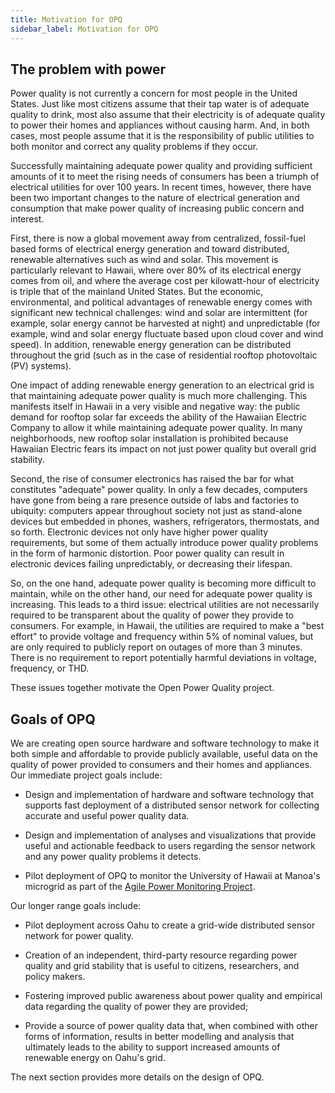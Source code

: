 ```yaml
---
title: Motivation for OPQ
sidebar_label: Motivation for OPQ
---
```


## The problem with power

Power quality is not currently a concern for most people in the United States.  Just like most citizens assume that their tap water is of adequate quality to drink, most also assume that their electricity is of adequate quality to power their homes and appliances without causing harm. And, in both cases, most people assume that it is the responsibility of public utilities to both monitor and correct any quality problems if they occur.

Successfully maintaining adequate power quality and providing sufficient amounts of it to meet the rising needs of consumers has been a triumph of electrical utilities for over 100 years.  In recent times, however, there have been two important changes to the nature of electrical generation and consumption that make power quality of increasing public concern and interest.

First, there is now a global movement away from centralized, fossil-fuel based forms of electrical energy generation and toward distributed, renewable alternatives such as wind and solar. This movement is particularly relevant to Hawaii, where over 80% of its electrical energy comes from oil, and where the average cost per kilowatt-hour of electricity is triple that of the mainland United States.  But the economic, environmental, and political advantages of renewable energy comes with significant new technical challenges: wind and solar are intermittent (for example, solar energy cannot be harvested at night) and unpredictable (for example, wind and solar energy fluctuate based upon cloud cover and wind speed).  In addition, renewable energy generation can be distributed throughout the grid (such as in the case of residential rooftop photovoltaic (PV) systems).  

One impact of adding renewable energy generation to an electrical grid is that maintaining adequate power quality is much more challenging.  This manifests itself in Hawaii in a very visible and negative way: the public demand for rooftop solar far exceeds the ability of the Hawaiian Electric Company to allow it while maintaining adequate power quality. In many neighborhoods, new rooftop solar installation is prohibited because Hawaiian Electric fears its impact on not just power quality but overall grid stability.  

Second, the rise of consumer electronics has raised the bar for what constitutes "adequate" power quality. In only a few decades, computers have gone from being a rare presence outside of labs and factories to ubiquity: computers appear throughout society not just as stand-alone devices but embedded in phones, washers, refrigerators, thermostats, and so forth. Electronic devices not only have higher power quality requirements, but some of them actually introduce power quality problems in the form of harmonic distortion.  Poor power quality can result in electronic devices failing unpredictably, or decreasing their lifespan.

So, on the one hand, adequate power quality is becoming more difficult to maintain, while on the other hand, our need for adequate power quality is increasing.  This leads to a third issue: electrical utilities are not necessarily required to be transparent about the quality of power they provide to consumers.  For example, in Hawaii, the utilities are required to make a "best effort" to provide voltage and frequency within 5% of nominal values, but are only required to publicly report on  outages of more than 3 minutes. There is no requirement to report potentially harmful deviations in voltage, frequency, or THD. 

These issues together motivate the Open Power Quality project.  

## Goals of OPQ

We are creating open source hardware and software technology to make it both simple and affordable to provide publicly available, useful data on the quality of power provided to consumers and their homes and appliances. Our immediate project goals include:

* Design and implementation of hardware and software technology that supports fast deployment of a distributed sensor network for collecting accurate and useful power quality data. 

* Design and implementation of analyses and visualizations that provide useful and actionable feedback to users regarding the sensor network and any power quality problems it detects.

* Pilot deployment of OPQ to monitor the University of Hawaii at Manoa's microgrid as part of the [Agile Power Monitoring Project](agile-power-monitoring.md).

Our longer range goals include:

* Pilot deployment across Oahu to create a grid-wide distributed sensor network for power quality.

* Creation of an independent, third-party resource regarding power quality and grid stability that is useful to citizens, researchers, and policy makers.

* Fostering improved public awareness about power quality and empirical data regarding the quality of power they are provided; 

* Provide a source of power quality data that, when combined with other forms of information, results in better modelling and analysis that ultimately leads to the ability to support increased amounts of renewable energy on Oahu's grid. 

The next section provides more details on the design of OPQ.



